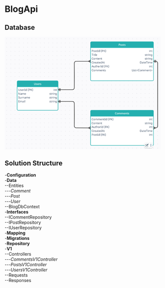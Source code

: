 # BlogApi

## Database
![](/BlogDb.png)

## Solution Structure
-**Configuration**  
-**Data**  
--Entities  
---*Comment*  
---*Post*  
---*User*  
--BlogDbContext  
-**Interfaces**  
--ICommentRepository  
--IPostRepository  
--IUserRepository  
-**Mapping**  
-**Migrations**  
-**Repository**  
-**V1**  
--Controllers  
---*CommentsV1Controller*  
---*PostsV1Controller*  
---*UsersV1Controller*  
--Requests  
--Responses  

